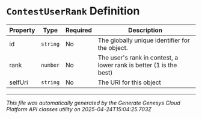 # `ContestUserRank` Definition

| Property | Type | Required | Description |
|----------|------|----------|-------------|
| id | `string` | No | The globally unique identifier for the object. |
| rank | `number` | No | The user's rank in contest, a lower rank is better (1 is the best) |
| selfUri | `string` | No | The URI for this object |

---

*This file was automatically generated by the Generate Genesys Cloud Platform API classes utility on 2025-04-24T15:04:25.703Z*